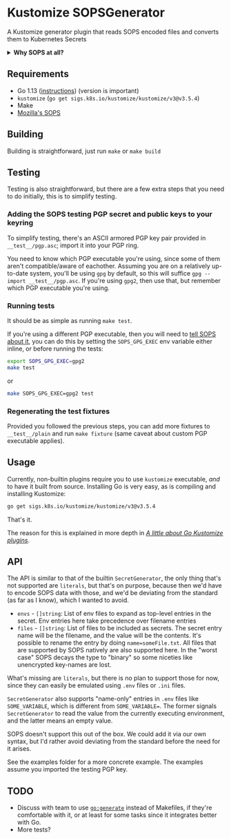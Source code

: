 # Kustomize SOPSGenerator

A Kustomize generator plugin that reads SOPS encoded files and converts them to Kubernetes Secrets

<details>
<summary><strong>Why SOPS at all?</strong></summary>

Another option that was considered was Hashicorp's Vault, but Vault is a lot of setup:

- Vault cluster
- Consul cluster
- a load balancer
- AWS VPCs
- unsealing via Shamit secret sharing
  - manual/operator based
  - could be automated with AWS KMS, though
- S3 for storing secrets (or something else)
- AWS AMIs
- AWS IAMs
- Consul ACLS
- Vault ACLs
- … and the rest of the alphabet

None of these are unsurmountable, they're all documented, and Vault is a great piece of software,
but the main problem is that our current workflow and setup is radically different from using something like Vault.
So switching to Vault would be a huge technological and mental overhead for everyone.

So, while looking for a middle ground, I found SOPS. We still get to keep our secrets in git, our deployments won't change too much
things will more or less have the same access to secrets as they had before, and we get to remove Ansible and Ansible Vault from
our workflow/deployment while simplifying it.

Additionally, SOPS can publish secrets to Vault, so if we want to migrate to Vault or use it alongside SOPS, we have the option to
do it gradually, or on a per-needed basis.

No, `core/secrets` wasn't considered.

</details>

## Requirements

- Go 1.13 ([instructions](https://golang.org/doc/install)) (version is important)
- `kustomize` (`go get sigs.k8s.io/kustomize/kustomize/v3@v3.5.4`)
- Make
- [Mozilla's SOPS](https://github.com/mozilla/sops/)

## Building

Building is straightforward, just run `make` or `make build`

## Testing

Testing is also straightforward, but there are a few extra steps that you need to do initially, this is to simplify testing.

### Adding the SOPS testing PGP secret and public keys to your keyring

To simplify testing, there's an ASCII armored PGP key pair provided in `__test__/pgp.asc`; import it into your PGP ring.

You need to know which PGP executable you're using, since some of them aren't compatible/aware of eachother. Assuming you are on
a relatively up-to-date system, you'll be using `gpg` by default, so this will suffice `gpg --import __test__/pgp.asc`. If you're
using `gpg2`, then use that, but remember which PGP executable you're using.

### Running tests

It should be as simple as running `make test`.

If you're using a different PGP executable, then you will need to [tell SOPS about it](https://github.com/mozilla/sops/#specify-a-different-gpg-executable),
you can do this by setting the `SOPS_GPG_EXEC` env variable either inline, or before running the tests:

```sh
export SOPS_GPG_EXEC=gpg2
make test
```

or

```sh
make SOPS_GPG_EXEC=gpg2 test
```

### Regenerating the test fixtures

Provided you followed the previous steps, you can add more fixtures to `__test__/plain` and run `make fixture` (same caveat about custom PGP executable applies).

## Usage

Currently, non-builtin plugins require you to use `kustomize` executable, _and_ to have it built from source. Installing Go is very easy, as is compiling
and installing Kustomize:

```sh
go get sigs.k8s.io/kustomize/kustomize/v3@v3.5.4
```

That's it.

The reason for this is explained in more depth in [_A little about Go Kustomize plugins_](/docs/kustomize-plugins.md).

## API

The API is similar to that of the builtin `SecretGenerator`, the only thing that's not supported are `literals`, but that's on purpose, because then we'd have
to encode SOPS data with those, and we'd be deviating from the standard (as far as I know), which I wanted to avoid.

- `envs` - `[]string`: List of env files to expand as top-level entries in the secret.
  Env entries here take precedence over filename entries
- `files` - `[]string`: List of files to be included as secrets. The secret entry name will be the filename, and
  the value will be the contents. It's possible to rename the entry by doing `name=someFile.txt`. All files that are
  supported by SOPS natively are also supported here. In the "worst case" SOPS decays the type to "binary" so some niceties
  like unencrypted key-names are lost.

What's missing are `literals`, but there is no plan to support those for now, since they can easily be emulated using `.env`
files or `.ini` files.

`SecretGenerator` also supports "name-only" entries in `.env` files like `SOME_VARIABLE`, which is different from `SOME_VARIABLE=`.
The former signals `SecretGenerator` to read the value from the currently executing environment, and the latter means an empty value.

SOPS doesn't support this out of the box. We could add it via our own syntax, but I'd rather avoid deviating from the standard before
the need for it arises.

See the examples folder for a more concrete example. The examples assume you imported the testing PGP key.

## TODO

- Discuss with team to use [`go:generate`](https://golang.org/pkg/cmd/go/internal/generate/) instead of Makefiles, if they're comfortable with it, or at least for some tasks since it integrates better with Go.
- More tests?
